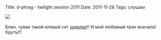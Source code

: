 Title: d-phrag - twilight session 2011
Date: 2011-11-26
Tags: слушаю

<div class="text"><img src="http://dl.dropbox.com/u/140528/site/twilight-session-2011.jpg" /><br /><br />
Блин, чувак такой клевый сет <a href="http://www.d-phrag.com/mixsets/d-phrag-twilight-session-2011">заделал</a>!! И мой любимый трек вначале! Круть!!!</div>